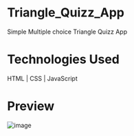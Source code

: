 # Triangle_Quizz_App
Simple Multiple choice Triangle Quizz App

# Technologies Used
HTML | CSS | JavaScript

# Preview
![image](https://user-images.githubusercontent.com/101262175/190352767-611b1f69-bf71-41c2-92cb-fbdea0620fe8.png)
